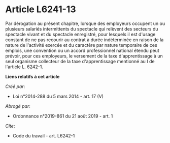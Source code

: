 # Article L6241-13

Par dérogation au présent chapitre, lorsque des employeurs occupent un ou plusieurs salariés intermittents du spectacle qui
relèvent des secteurs du spectacle vivant et du spectacle enregistré, pour lesquels il est d'usage constant de ne pas
recourir au contrat à durée indéterminée en raison de la nature de l'activité exercée et du caractère par nature temporaire
de ces emplois, une convention ou un accord professionnel national étendu peut prévoir, pour ces employeurs, le versement de
la taxe d'apprentissage à un seul organisme collecteur de la taxe d'apprentissage mentionné au I de l'article L. 6242-1.

**Liens relatifs à cet article**

_Créé par_:

  - Loi n°2014-288 du 5 mars 2014 - art. 17 (V)

_Abrogé par_:

  - Ordonnance n°2019-861 du 21 août 2019 - art. 1

_Cite_:

  - Code du travail - art. L6242-1
